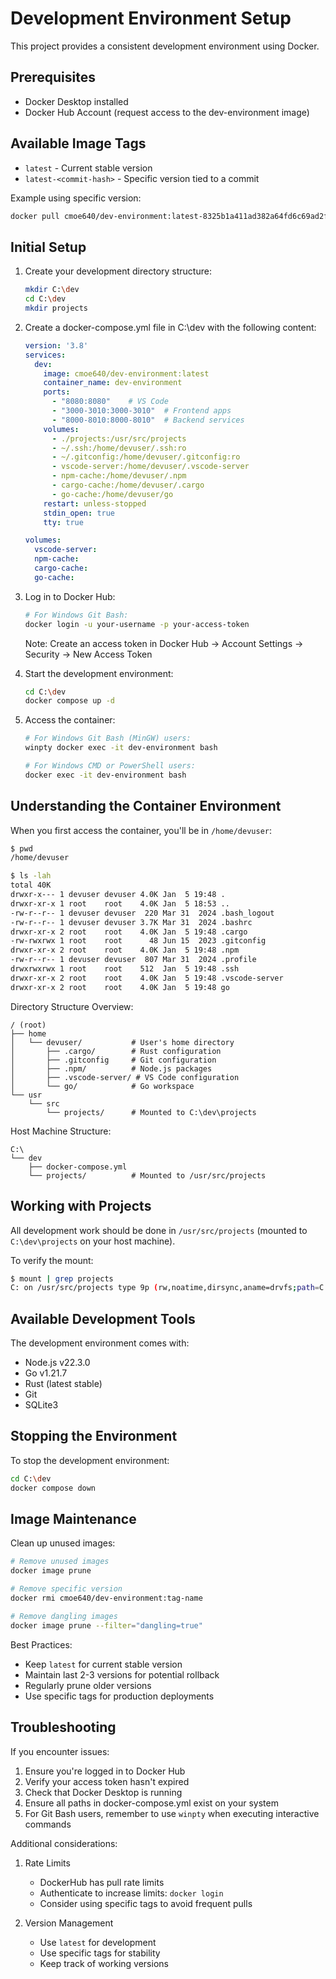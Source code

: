 # Development Environment Setup

This project provides a consistent development environment using Docker.

## Prerequisites

* Docker Desktop installed
* Docker Hub Account (request access to the dev-environment image)

## Available Image Tags

- `latest` - Current stable version
- `latest-<commit-hash>` - Specific version tied to a commit

Example using specific version:
```bash
docker pull cmoe640/dev-environment:latest-8325b1a411ad382a64fd6c69ad2f5f50084d2dcc
```

## Initial Setup

1. Create your development directory structure:
   ```bash
   mkdir C:\dev
   cd C:\dev
   mkdir projects
   ```

2. Create a docker-compose.yml file in C:\dev with the following content:
   ```yaml
   version: '3.8'
   services:
     dev:
       image: cmoe640/dev-environment:latest
       container_name: dev-environment
       ports:
         - "8080:8080"    # VS Code
         - "3000-3010:3000-3010"  # Frontend apps
         - "8000-8010:8000-8010"  # Backend services
       volumes:
         - ./projects:/usr/src/projects
         - ~/.ssh:/home/devuser/.ssh:ro
         - ~/.gitconfig:/home/devuser/.gitconfig:ro
         - vscode-server:/home/devuser/.vscode-server
         - npm-cache:/home/devuser/.npm
         - cargo-cache:/home/devuser/.cargo
         - go-cache:/home/devuser/go
       restart: unless-stopped
       stdin_open: true
       tty: true

   volumes:
     vscode-server:
     npm-cache:
     cargo-cache:
     go-cache:
   ```

3. Log in to Docker Hub:
   ```bash
   # For Windows Git Bash:
   docker login -u your-username -p your-access-token
   ```
   Note: Create an access token in Docker Hub → Account Settings → Security → New Access Token

4. Start the development environment:
   ```bash
   cd C:\dev
   docker compose up -d
   ```

5. Access the container:
   ```bash
   # For Windows Git Bash (MinGW) users:
   winpty docker exec -it dev-environment bash

   # For Windows CMD or PowerShell users:
   docker exec -it dev-environment bash
   ```

## Understanding the Container Environment

When you first access the container, you'll be in `/home/devuser`:

```bash
$ pwd
/home/devuser

$ ls -lah
total 40K
drwxr-x--- 1 devuser devuser 4.0K Jan  5 19:48 .
drwxr-xr-x 1 root    root    4.0K Jan  5 18:53 ..
-rw-r--r-- 1 devuser devuser  220 Mar 31  2024 .bash_logout
-rw-r--r-- 1 devuser devuser 3.7K Mar 31  2024 .bashrc
drwxr-xr-x 2 root    root    4.0K Jan  5 19:48 .cargo
-rw-rwxrwx 1 root    root      48 Jun 15  2023 .gitconfig
drwxr-xr-x 2 root    root    4.0K Jan  5 19:48 .npm
-rw-r--r-- 1 devuser devuser  807 Mar 31  2024 .profile
drwxrwxrwx 1 root    root    512  Jan  5 19:48 .ssh
drwxr-xr-x 2 root    root    4.0K Jan  5 19:48 .vscode-server
drwxr-xr-x 2 root    root    4.0K Jan  5 19:48 go
```

Directory Structure Overview:
```
/ (root)
├── home
│   └── devuser/           # User's home directory
│       ├── .cargo/        # Rust configuration
│       ├── .gitconfig     # Git configuration
│       ├── .npm/          # Node.js packages
│       ├── .vscode-server/ # VS Code configuration
│       └── go/            # Go workspace
└── usr
    └── src
        └── projects/      # Mounted to C:\dev\projects
```

Host Machine Structure:
```
C:\
└── dev
    ├── docker-compose.yml
    └── projects/          # Mounted to /usr/src/projects
```

## Working with Projects

All development work should be done in `/usr/src/projects` (mounted to `C:\dev\projects` on your host machine).

To verify the mount:
```bash
$ mount | grep projects
C: on /usr/src/projects type 9p (rw,noatime,dirsync,aname=drvfs;path=C:;uid=0;gid=0;metadata;symlinkroot=/mnt/host/,mmap,access=client,msize=65536,trans=fd,rfd=4,wfd=4)
```

## Available Development Tools

The development environment comes with:
- Node.js v22.3.0
- Go v1.21.7
- Rust (latest stable)
- Git
- SQLite3

## Stopping the Environment

To stop the development environment:
```bash
cd C:\dev
docker compose down
```

## Image Maintenance

Clean up unused images:
```bash
# Remove unused images
docker image prune

# Remove specific version
docker rmi cmoe640/dev-environment:tag-name

# Remove dangling images
docker image prune --filter="dangling=true"
```

Best Practices:
- Keep `latest` for current stable version
- Maintain last 2-3 versions for potential rollback
- Regularly prune older versions
- Use specific tags for production deployments

## Troubleshooting

If you encounter issues:
1. Ensure you're logged in to Docker Hub
2. Verify your access token hasn't expired
3. Check that Docker Desktop is running
4. Ensure all paths in docker-compose.yml exist on your system
5. For Git Bash users, remember to use `winpty` when executing interactive commands

Additional considerations:
1. Rate Limits
   - DockerHub has pull rate limits
   - Authenticate to increase limits: `docker login`
   - Consider using specific tags to avoid frequent pulls

2. Version Management
   - Use `latest` for development
   - Use specific tags for stability
   - Keep track of working versions
